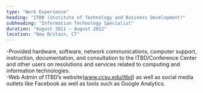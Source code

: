 ```yaml
---
type: "Work Experience"
heading: "ITDB (Institute of Technology and Business Development)"
subheading: "Information Technology Specialist"
duration: "August 2011 – August 2012"
location: "New Britain, CT"
---
```


-Provided hardware, software, network communications, computer support, instruction, documentation, and consultation to the ITBD/Conference Center and other users on resolutions and services related to computing and information technologies.
<br/>-Web Admin of ITBD’s website(www.ccsu.edu/itbd) as well as social media outlets like Facebook as well as tools such as Google Analytics.
